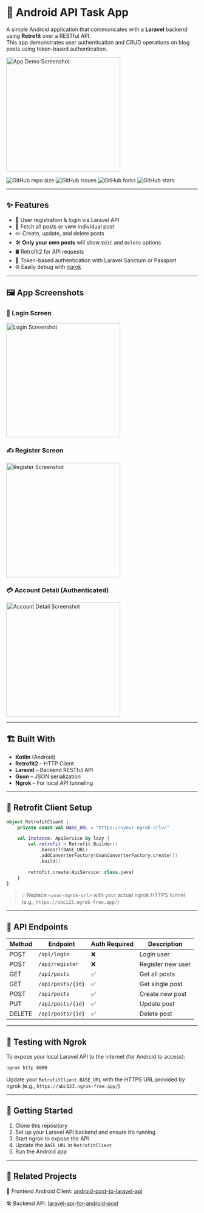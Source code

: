 # 📱 Android API Task App

A simple Android application that communicates with a **Laravel** backend using **Retrofit** over a RESTful API.  
This app demonstrates user authentication and CRUD operations on blog posts using token-based authentication.

<img src="screenshots/post_list.jpg" alt="App Demo Screenshot" width="300"/>

![GitHub repo size](https://img.shields.io/github/repo-size/raffyhidayatulloh/android-post-to-laravel-api)
![GitHub issues](https://img.shields.io/github/issues/raffyhidayatulloh/android-post-to-laravel-api)
![GitHub forks](https://img.shields.io/github/forks/raffyhidayatulloh/android-post-to-laravel-api)
![GitHub stars](https://img.shields.io/github/stars/raffyhidayatulloh/android-post-to-laravel-api)

---

## ✨ Features

- 🔐 User registration & login via Laravel API
- 🗾 Fetch all posts or view individual post
- ✏️ Create, update, and delete posts
- 🛠️ **Only your own posts** will show `Edit` and `Delete` options
- 🛢 Retrofit2 for API requests
- 🔁 Token-based authentication with Laravel Sanctum or Passport
- 🌐 Easily debug with [ngrok](https://ngrok.com)

---

## 🖼️ App Screenshots

### 🔐 Login Screen
<img src="screenshots/login.jpg" alt="Login Screenshot" width="300"/>

### ✍️ Register Screen
<img src="screenshots/register.jpg" alt="Register Screenshot" width="300"/>

### 💳 Account Detail (Authenticated)
<img src="screenshots/account_detail.jpg" alt="Account Detail Screenshot" width="300"/>

---

## 🏗️ Built With

- **Kotlin** (Android)
- **Retrofit2** – HTTP Client
- **Laravel** – Backend RESTful API
- **Gson** – JSON serialization
- **Ngrok** – For local API tunneling

---

## 🔌 Retrofit Client Setup

```kotlin
object RetrofitClient {
    private const val BASE_URL = "https://<your-ngrok-url>/"

    val instance: ApiService by lazy {
        val retrofit = Retrofit.Builder()
            .baseUrl(BASE_URL)
            .addConverterFactory(GsonConverterFactory.create())
            .build()

        retrofit.create(ApiService::class.java)
    }
}
```

> 💡 Replace `<your-ngrok-url>` with your actual ngrok HTTPS tunnel (e.g., `https://abc123.ngrok-free.app/`)

---

## 📡 API Endpoints

| Method | Endpoint          | Auth Required | Description           |
|--------|-------------------|---------------|-----------------------|
| POST   | `/api/login`      | ❌            | Login user            |
| POST   | `/api/register`   | ❌            | Register new user     |
| GET    | `/api/posts`      | ✅            | Get all posts         |
| GET    | `/api/posts/{id}` | ✅            | Get single post       |
| POST   | `/api/posts`      | ✅            | Create new post       |
| PUT    | `/api/posts/{id}` | ✅            | Update post           |
| DELETE | `/api/posts/{id}` | ✅            | Delete post           |

---

## 🦪 Testing with Ngrok

To expose your local Laravel API to the internet (for Android to access):

```bash
ngrok http 8000
```

Update your `RetrofitClient.BASE_URL` with the HTTPS URL provided by ngrok (e.g., `https://abc123.ngrok-free.app/`)

---

## 🚀 Getting Started

1. Clone this repository
2. Set up your Laravel API backend and ensure it’s running
3. Start ngrok to expose the API
4. Update the `BASE_URL` in `RetrofitClient`
5. Run the Android app

---

## 🔗 Related Projects
📱 Frontend Android Client: [android-post-to-laravel-api](https://github.com/raffyhidayatulloh/android-post-to-laravel-api)

🛠️ Backend API: [laravel-api-for-android-post](https://github.com/raffyhidayatulloh/laravel-api-for-android-post)
